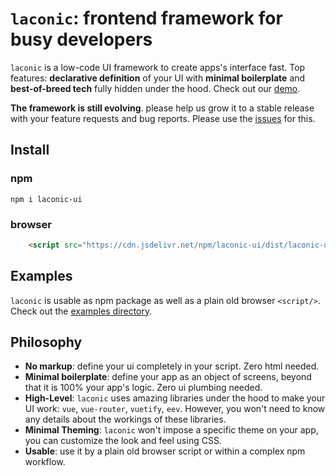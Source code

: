 # `laconic`: frontend framework for busy developers

`laconic` is a low-code UI framework to create apps's interface fast.
Top features:
**declarative definition** of your UI with **minimal boilerplate** and **best-of-breed tech** fully hidden under the hood.
Check out our [demo](https://codomatech.github.io/laconic-ui/examples/browser/).

**The framework is still evolving**. please help us grow it to a stable release
with your feature requests and bug reports. Please use the [issues](issues) for
this.

## Install

### npm

```shell
npm i laconic-ui
```

### browser

```html
    <script src="https://cdn.jsdelivr.net/npm/laconic-ui/dist/laconic-ui.browser.js"></script>
```

## Examples

`laconic` is usable as npm package as well as a plain old browser `<script/>`.
Check out the [examples directory](examples).


## Philosophy

- **No markup**: define your ui completely in your script. Zero html needed.
- **Minimal boilerplate**: define your app as an object of screens, beyond that
  it is 100% your app's logic. Zero ui plumbing needed.
- **High-Level**: `laconic` uses amazing libraries under the hood to make your UI work:
  `vue`, `vue-router`, `vuetify`, `eev`. However, you won't need to  know any details about the workings of these libraries.
- **Minimal Theming**: `laconic` won't impose a specific theme on your app, you can
  customize the look and feel using CSS.
- **Usable**: use it by a plain old browser script or within a complex npm workflow.
